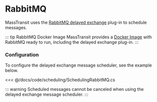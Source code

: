 # RabbitMQ

MassTransit uses the [RabbitMQ delayed exchange][1] plug-in to schedule messages.

::: tip RabbitMQ Docker Image
MassTransit provides a [Docker Image](https://hub.docker.com/r/masstransit/rabbitmq) with RabbitMQ ready to run, including the delayed exchange plug-in. 
:::

### Configuration

To configure the delayed exchange message scheduler, see the example below.

<<< @/docs/code/scheduling/SchedulingRabbitMQ.cs

::: warning
Scheduled messages cannot be canceled when using the delayed exchange message scheduler.
:::

[1]: https://github.com/rabbitmq/rabbitmq-delayed-message-exchange/
